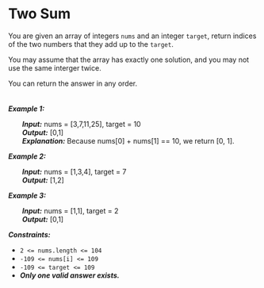 # Two Sum

You are given an array of integers ``nums`` and an integer ``target``, return indices of the two numbers that they add up to the ``target``.

You may assume that the array has exactly one solution, and you may not use the same interger twice.

You can return the answer in any order.
<br>
<br>
<br>
***Example 1:***

&emsp;&emsp;***Input:*** nums = [3,7,11,25], target = 10<br>
&emsp;&emsp;***Output:*** [0,1]<br>
&emsp;&emsp;***Explanation:*** Because nums[0] + nums[1] == 10, we return [0, 1].


***Example 2:***

&emsp;&emsp;***Input:*** nums = [1,3,4], target = 7<br>
&emsp;&emsp;***Output:*** [1,2]



***Example 3:***

&emsp;&emsp;***Input:*** nums = [1,1], target = 2<br>
&emsp;&emsp;***Output:*** [0,1]
 

***Constraints:***

* ``2 <= nums.length <= 104``
* ``-109 <= nums[i] <= 109``
* ``-109 <= target <= 109``
* ***Only one valid answer exists.***

